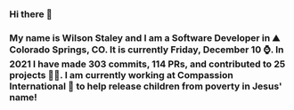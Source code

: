 ### Hi there 👋

### My name is Wilson Staley and I am a Software Developer in ⛰ Colorado Springs, CO.  It is currently Friday, December 10 ⌚. In 2021 I have made 303 commits, 114 PRs, and contributed to 25 projects 👨‍💻. I am currently working at Compassion International 🏢 to help release children from poverty in Jesus' name!